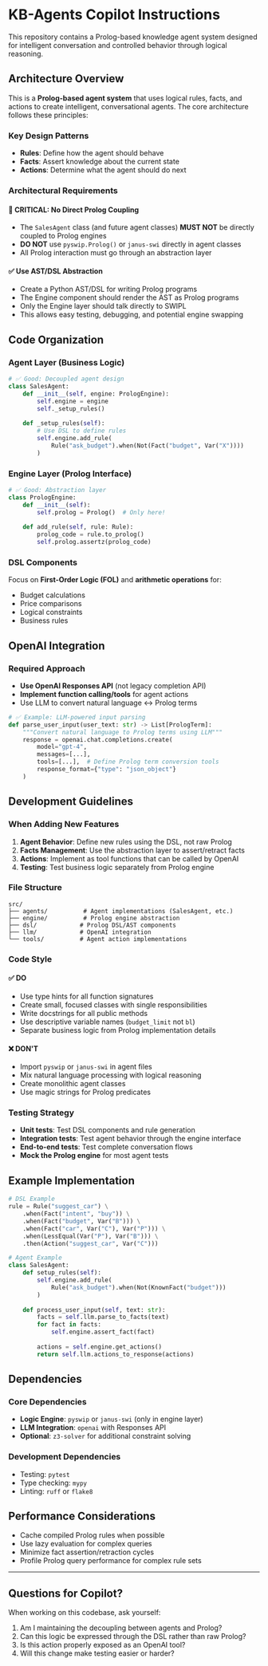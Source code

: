 # KB-Agents Copilot Instructions

This repository contains a Prolog-based knowledge agent system designed for intelligent conversation and controlled behavior through logical reasoning.

## Architecture Overview

This is a **Prolog-based agent system** that uses logical rules, facts, and actions to create intelligent, conversational agents. The core architecture follows these principles:

### Key Design Patterns
- **Rules**: Define how the agent should behave
- **Facts**: Assert knowledge about the current state
- **Actions**: Determine what the agent should do next

### Architectural Requirements

#### 🚫 **CRITICAL: No Direct Prolog Coupling**
- The `SalesAgent` class (and future agent classes) **MUST NOT** be directly coupled to Prolog engines
- **DO NOT** use `pyswip.Prolog()` or `janus-swi` directly in agent classes
- All Prolog interaction must go through an abstraction layer

#### ✅ **Use AST/DSL Abstraction**
- Create a Python AST/DSL for writing Prolog programs
- The Engine component should render the AST as Prolog programs
- Only the Engine layer should talk directly to SWIPL
- This allows easy testing, debugging, and potential engine swapping

## Code Organization

### Agent Layer (Business Logic)
```python
# ✅ Good: Decoupled agent design
class SalesAgent:
    def __init__(self, engine: PrologEngine):
        self.engine = engine
        self._setup_rules()
    
    def _setup_rules(self):
        # Use DSL to define rules
        self.engine.add_rule(
            Rule("ask_budget").when(Not(Fact("budget", Var("X"))))
        )
```

### Engine Layer (Prolog Interface)
```python
# ✅ Good: Abstraction layer
class PrologEngine:
    def __init__(self):
        self.prolog = Prolog()  # Only here!
    
    def add_rule(self, rule: Rule):
        prolog_code = rule.to_prolog()
        self.prolog.assertz(prolog_code)
```

### DSL Components
Focus on **First-Order Logic (FOL)** and **arithmetic operations** for:
- Budget calculations
- Price comparisons  
- Logical constraints
- Business rules

## OpenAI Integration

### Required Approach
- **Use OpenAI Responses API** (not legacy completion API)
- **Implement function calling/tools** for agent actions
- Use LLM to convert natural language ↔ Prolog terms

```python
# ✅ Example: LLM-powered input parsing
def parse_user_input(user_text: str) -> List[PrologTerm]:
    """Convert natural language to Prolog terms using LLM"""
    response = openai.chat.completions.create(
        model="gpt-4",
        messages=[...],
        tools=[...],  # Define Prolog term conversion tools
        response_format={"type": "json_object"}
    )
```

## Development Guidelines

### When Adding New Features

1. **Agent Behavior**: Define new rules using the DSL, not raw Prolog
2. **Facts Management**: Use the abstraction layer to assert/retract facts
3. **Actions**: Implement as tool functions that can be called by OpenAI
4. **Testing**: Test business logic separately from Prolog engine

### File Structure
```
src/
├── agents/          # Agent implementations (SalesAgent, etc.)
├── engine/          # Prolog engine abstraction  
├── dsl/            # Prolog DSL/AST components
├── llm/            # OpenAI integration
└── tools/          # Agent action implementations
```

### Code Style

#### ✅ **DO**
- Use type hints for all function signatures
- Create small, focused classes with single responsibilities
- Write docstrings for all public methods
- Use descriptive variable names (`budget_limit` not `bl`)
- Separate business logic from Prolog implementation details

#### ❌ **DON'T**
- Import `pyswip` or `janus-swi` in agent files
- Mix natural language processing with logical reasoning
- Create monolithic agent classes
- Use magic strings for Prolog predicates

### Testing Strategy
- **Unit tests**: Test DSL components and rule generation
- **Integration tests**: Test agent behavior through the engine interface  
- **End-to-end tests**: Test complete conversation flows
- **Mock the Prolog engine** for most agent tests

## Example Implementation

```python
# DSL Example
rule = Rule("suggest_car") \
    .when(Fact("intent", "buy")) \
    .when(Fact("budget", Var("B"))) \
    .when(Fact("car", Var("C"), Var("P"))) \
    .when(LessEqual(Var("P"), Var("B"))) \
    .then(Action("suggest_car", Var("C")))

# Agent Example  
class SalesAgent:
    def setup_rules(self):
        self.engine.add_rule(
            Rule("ask_budget").when(Not(KnownFact("budget")))
        )
        
    def process_user_input(self, text: str):
        facts = self.llm.parse_to_facts(text)
        for fact in facts:
            self.engine.assert_fact(fact)
        
        actions = self.engine.get_actions()
        return self.llm.actions_to_response(actions)
```

## Dependencies

### Core Dependencies
- **Logic Engine**: `pyswip` or `janus-swi` (only in engine layer)
- **LLM Integration**: `openai` with Responses API
- **Optional**: `z3-solver` for additional constraint solving

### Development Dependencies
- Testing: `pytest`
- Type checking: `mypy`
- Linting: `ruff` or `flake8`

## Performance Considerations

- Cache compiled Prolog rules when possible
- Use lazy evaluation for complex queries
- Minimize fact assertion/retraction cycles
- Profile Prolog query performance for complex rule sets

---

## Questions for Copilot?

When working on this codebase, ask yourself:
1. Am I maintaining the decoupling between agents and Prolog?
2. Can this logic be expressed through the DSL rather than raw Prolog?
3. Is this action properly exposed as an OpenAI tool?
4. Will this change make testing easier or harder?